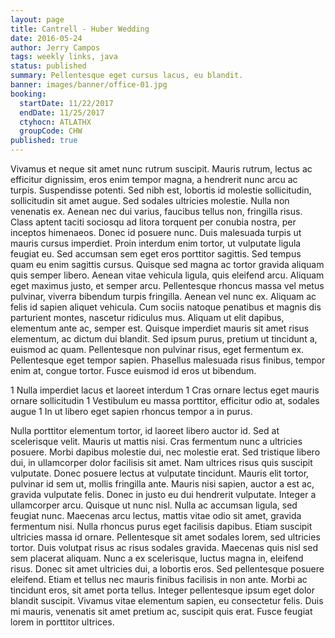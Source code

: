 ```yaml
---
layout: page
title: Cantrell - Huber Wedding
date: 2016-05-24
author: Jerry Campos
tags: weekly links, java
status: published
summary: Pellentesque eget cursus lacus, eu blandit.
banner: images/banner/office-01.jpg
booking:
  startDate: 11/22/2017
  endDate: 11/25/2017
  ctyhocn: ATLATHX
  groupCode: CHW
published: true
---
```

Vivamus et neque sit amet nunc rutrum suscipit. Mauris rutrum, lectus ac efficitur dignissim, eros enim tempor magna, a hendrerit nunc arcu ac turpis. Suspendisse potenti. Sed nibh est, lobortis id molestie sollicitudin, sollicitudin sit amet augue. Sed sodales ultricies molestie. Nulla non venenatis ex. Aenean nec dui varius, faucibus tellus non, fringilla risus. Class aptent taciti sociosqu ad litora torquent per conubia nostra, per inceptos himenaeos. Donec id posuere nunc. Duis malesuada turpis ut mauris cursus imperdiet. Proin interdum enim tortor, ut vulputate ligula feugiat eu. Sed accumsan sem eget eros porttitor sagittis. Sed tempus quam eu enim sagittis cursus.
Quisque sed magna ac tortor gravida aliquam quis semper libero. Aenean vitae vehicula ligula, quis eleifend arcu. Aliquam eget maximus justo, et semper arcu. Pellentesque rhoncus massa vel metus pulvinar, viverra bibendum turpis fringilla. Aenean vel nunc ex. Aliquam ac felis id sapien aliquet vehicula. Cum sociis natoque penatibus et magnis dis parturient montes, nascetur ridiculus mus. Aliquam ut elit dapibus, elementum ante ac, semper est. Quisque imperdiet mauris sit amet risus elementum, ac dictum dui blandit. Sed ipsum purus, pretium ut tincidunt a, euismod ac quam. Pellentesque non pulvinar risus, eget fermentum ex. Pellentesque eget tempor sapien. Phasellus malesuada risus finibus, tempor enim at, congue tortor. Fusce euismod id eros ut bibendum.

1 Nulla imperdiet lacus et laoreet interdum
1 Cras ornare lectus eget mauris ornare sollicitudin
1 Vestibulum eu massa porttitor, efficitur odio at, sodales augue
1 In ut libero eget sapien rhoncus tempor a in purus.

Nulla porttitor elementum tortor, id laoreet libero auctor id. Sed at scelerisque velit. Mauris ut mattis nisi. Cras fermentum nunc a ultricies posuere. Morbi dapibus molestie dui, nec molestie erat. Sed tristique libero dui, in ullamcorper dolor facilisis sit amet. Nam ultrices risus quis suscipit vulputate. Donec posuere lectus at vulputate tincidunt. Mauris elit tortor, pulvinar id sem ut, mollis fringilla ante. Mauris nisi sapien, auctor a est ac, gravida vulputate felis. Donec in justo eu dui hendrerit vulputate. Integer a ullamcorper arcu. Quisque ut nunc nisl. Nulla ac accumsan ligula, sed feugiat nunc. Maecenas arcu lectus, mattis vitae odio sit amet, gravida fermentum nisi.
Nulla rhoncus purus eget facilisis dapibus. Etiam suscipit ultricies massa id ornare. Pellentesque sit amet sodales lorem, sed ultricies tortor. Duis volutpat risus ac risus sodales gravida. Maecenas quis nisl sed sem placerat aliquam. Nunc a ex scelerisque, luctus magna in, eleifend risus. Donec sit amet ultricies dui, a lobortis eros. Sed pellentesque posuere eleifend. Etiam et tellus nec mauris finibus facilisis in non ante. Morbi ac tincidunt eros, sit amet porta tellus. Integer pellentesque ipsum eget dolor blandit suscipit. Vivamus vitae elementum sapien, eu consectetur felis. Duis mi mauris, venenatis sit amet pretium ac, suscipit quis erat. Fusce feugiat lorem in porttitor ultrices.
